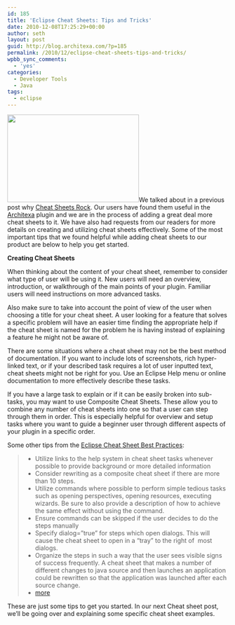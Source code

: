 ```yaml
---
id: 185
title: 'Eclipse Cheat Sheets: Tips and Tricks'
date: 2010-12-08T17:25:29+00:00
author: seth
layout: post
guid: http://blog.architexa.com/?p=185
permalink: /2010/12/eclipse-cheat-sheets-tips-and-tricks/
wpbb_sync_comments:
  - 'yes'
categories:
  - Developer Tools
  - Java
tags:
  - eclipse
---
```

<!--S-ButtonZ 1.1.5 Start-->

<div style="float: left; width: 42px; padding-right: 10px; margin: 0 -52px 0 0; position: relative; left: -62px; top: 8px">
</div>

<!--S-ButtonZ 1.1.5 End-->

[]({{site.baseurl}}/assets/uploads/2010/11/Cheating.jpg)[<img class="alignright size-medium wp-image-190" title="Cheating" src="{{site.baseurl}}/assets/uploads/2010/11/Cheating1-300x200.jpg" alt="" width="300" height="200" srcset="{{site.baseurl}}/assets/uploads/2010/11/Cheating1-300x200.jpg 300w, {{site.baseurl}}/assets/uploads/2010/11/Cheating1.jpg 336w" sizes="(max-width: 300px) 100vw, 300px" />]({{site.baseurl}}/assets/uploads/2010/11/Cheating1.jpg)We talked about in a previous post why [Cheat Sheets Rock](http://blog.architexa.com/2010/11/eclipse-cheat-sheets-rock/). Our users have found them useful in the [Architexa](http://www.architexa.com) plugin and we are in the process of adding a great deal more cheat sheets to it. We have also had requests from our readers for more details on creating and utilizing cheat sheets effectively. Some of the most important tips that we found helpful while adding cheat sheets to our product are below to help you get started.
  
<!--more-->


  
**Creating Cheat Sheets**

When thinking about the content of your cheat sheet, remember to consider what type of user will be using it. New users will need an overview, introduction, or walkthrough of the main points of your plugin. Familiar users will need instructions on more advanced tasks.

Also make sure to take into account the point of view of the user when choosing a title for your cheat sheet. A user looking for a feature that solves a specific problem will have an easier time finding the appropriate help if the cheat sheet is named for the problem he is having instead of explaining a feature he might not be aware of.

There are some situations where a cheat sheet may not be the best method of documentation. If you want to include lots of screenshots, rich hyper-linked text, or if your described task requires a lot of user inputted text, cheat sheets might not be right for you. Use an Eclipse Help menu or online documentation to more effectively describe these tasks.

If you have a large task to explain or if it can be easily broken into sub-tasks, you may want to use Composite Cheat Sheets. These allow you to combine any number of cheat sheets into one so that a user can step through them in order. This is especially helpful for overview and setup tasks where you want to guide a beginner user through different aspects of your plugin in a specific order.

Some other tips from the [Eclipse Cheat Sheet Best Practices](http://help.eclipse.org/helios/index.jsp?topic=/org.eclipse.platform.doc.isv/guide/ua_cheatsheet_guidelines.htm):

>   * Utilize links to the help system in cheat sheet tasks whenever possible to provide background or more detailed information
>   * Consider rewriting as a composite cheat sheet if there are more than 10 steps.
>   * Utilize commands where possible to perform simple tedious tasks such as opening perspectives, opening resources, executing wizards. Be sure to also provide a description of how to achieve the same effect without using the command.
>   * Ensure commands can be skipped if the user decides to do the steps manually
>   * Specify dialog=&#8221;true&#8221; for steps which open dialogs. This will cause the cheat sheet to open in a &#8220;tray&#8221; to the right of  most dialogs.
>   * Organize the steps in such a way that the user sees visible signs of success frequently. A cheat sheet that makes a number of different changes to java source and then launches an application could be rewritten so that the application was launched after each source change.
>   * [more](http://help.eclipse.org/helios/index.jsp?topic=/org.eclipse.platform.doc.isv/guide/ua_cheatsheet_guidelines.htm)

These are just some tips to get you started. In our next Cheat sheet post, we&#8217;ll be going over and explaining some specific cheat sheet examples.

<div style="clear:both;">
  &nbsp;
</div>